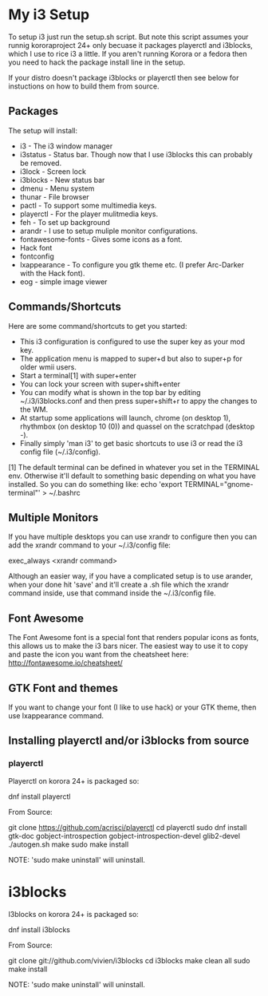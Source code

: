 # My i3 Setup

To setup i3 just run the setup.sh script. But note this script assumes your runnig kororaproject 24+ only becuase it packages playerctl and i3blocks, which I use to rice i3 a little. If you aren't running Korora or a fedora then you need to hack the package install line in the setup.

If your distro doesn't package i3blocks or playerctl then see below for instuctions on how to build them from source.

## Packages
The setup will install:
  * i3 - The i3 window manager
  * i3status - Status bar. Though now that I use i3blocks this can probably be removed.
  * i3lock - Screen lock
  * i3blocks - New status bar
  * dmenu - Menu system
  * thunar - File browser
  * pactl - To support some multimedia keys.
  * playerctl - For the player mulitmedia keys.
  * feh - To set up background
  * arandr - I use to setup muliple monitor configurations.
  * fontawesome-fonts - Gives some icons as a font.
  * Hack font
  * fontconfig
  * lxappearance - To configure you gtk theme etc. (I prefer Arc-Darker with the Hack font).
  * eog - simple image viewer

## Commands/Shortcuts

Here are some command/shortcuts to get you started:
  * This i3 configuration is configured to use the super key as your mod key.
  * The application menu is mapped to super+d but also to super+p for older wmii users.
  * Start a terminal[1] with super+enter
  * You can lock your screen with super+shift+enter
  * You can modify what is shown in the top bar by editing ~/.i3/i3blocks.conf and then press super+shift+r to appy the changes to the WM.
  * At startup some applications will launch, chrome (on desktop 1), rhythmbox (on desktop 10 (0)) and quassel on the scratchpad (desktop -).
  * Finally simply 'man i3' to get basic shortcuts to use i3 or read the i3 config file (~/.i3/config).

[1] The default terminal can be defined in whatever you set in the TERMINAL env. Otherwise it'll default to something basic depending on what you have installed. So you can do something like:
echo 'export TERMINAL="gnome-terminal"' > ~/.bashrc

## Multiple Monitors

If you have multiple desktops you can use xrandr to configure then you can add the xrandr command to your ~/.i3/config file:

   exec_always \<xrandr command\>

Although an easier way, if you have a complicated setup is to use arander, when your done hit 'save' and it'll create a .sh file which the xrandr command inside, use that command inside the ~/.i3/config file.

## Font Awesome

The Font Awesome font is a special font that renders popular icons as fonts, this allows us to make the i3 bars nicer. The easiest way to use it to copy and paste the icon you want from the cheatsheet here: http://fontawesome.io/cheatsheet/

## GTK Font and themes

If you want to change your font (I like to use hack) or your GTK theme, then use lxappearance command.

## Installing playerctl and/or i3blocks from source

### playerctl
Playerctl on korora 24+ is packaged so:

  dnf install playerctl

From Source:

  git clone https://github.com/acrisci/playerctl
  cd playerctl
  sudo dnf install gtk-doc gobject-introspection gobject-introspection-devel glib2-devel
  ./autogen.sh
  make
  sudo make install

NOTE: 'sudo make uninstall' will uninstall.

# i3blocks
I3blocks on korora 24+ is packaged so:

  dnf install i3blocks

From Source:

  git clone git://github.com/vivien/i3blocks
  cd i3blocks
  make clean all
  sudo make install

NOTE: 'sudo make uninstall' will uninstall.
